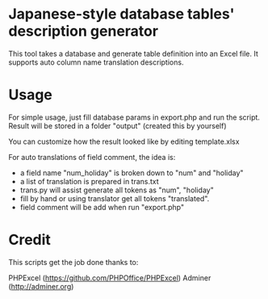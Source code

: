 Japanese-style database tables' description generator
=====================================================

This tool takes a database and generate table definition into an Excel file.
It supports auto column name translation descriptions.

Usage
=====

For simple usage, just fill database params in export.php and run the script.
Result will be stored in a folder "output" (created this by yourself)

You can customize how the result looked like by editing template.xlsx

For auto translations of field comment, the idea is:

* a field name "num_holiday" is broken down to "num" and "holiday"
* a list of translation is prepared in trans.txt
* trans.py will assist generate all tokens as "num", "holiday"
* fill by hand or using translator get all tokens "translated".
* field comment will be add when run "export.php"

Credit
======

This scripts get the job done thanks to:

PHPExcel (https://github.com/PHPOffice/PHPExcel)
Adminer (http://adminer.org)